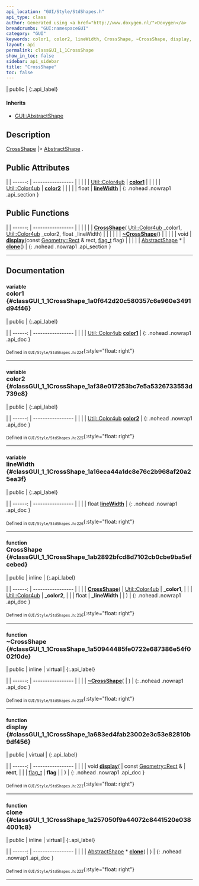 ```yaml
---
api_location: "GUI/Style/StdShapes.h"
api_type: class
author: Generated using <a href="http://www.doxygen.nl/">Doxygen</a>
breadcrumbs: "GUI:namespaceGUI"
category: "GUI"
keywords: color1, color2, lineWidth, CrossShape, ~CrossShape, display, clone
layout: api
permalink: classGUI_1_1CrossShape
show_in_toc: false
sidebar: api_sidebar
title: "CrossShape"
toc: false
---
```


| public |
{:.api_label}

#### Inherits

* [GUI::AbstractShape](classGUI_1_1AbstractShape)


## Description

[CrossShape](classGUI_1_1CrossShape) |> [AbstractShape](classGUI_1_1AbstractShape) .



## Public Attributes

|
| ------: | ----------------- |
|  | |
| [Util::Color4ub](classUtil_1_1Color4ub) | **[color1](#classGUI_1_1CrossShape_1a0f642d20c580357c6e960e3491d94f46)**  |
|  | |
| [Util::Color4ub](classUtil_1_1Color4ub) | **[color2](#classGUI_1_1CrossShape_1af38e017253bc7e5a5326733553d739c8)**  |
|  | |
| float | **[lineWidth](#classGUI_1_1CrossShape_1a16eca44a1dc8e76c2b968af20a25ea3f)**  |
{: .nohead .nowrap1 .api_section }


## Public Functions

|
| ------: | ----------------- |
|  | |
|  | **[CrossShape](#classGUI_1_1CrossShape_1ab2892bfcd8d7102cb0cbe9ba5efcebed)**( [Util::Color4ub](classUtil_1_1Color4ub)  _color1,  [Util::Color4ub](classUtil_1_1Color4ub)  _color2, float _lineWidth) |
|  | |
|  | **[~CrossShape](#classGUI_1_1CrossShape_1a50944485fe0722e687386e54f002f0de)**() |
|  | |
| void | **[display](#classGUI_1_1CrossShape_1a683ed4fab23002e3c53e82810b9df456)**(const [Geometry::Rect](namespaceGeometry#namespaceGeometry_1acedeea2f6bddd99f077df6f73901a875) & rect,  [flag_t](classGUI_1_1AbstractShape#classGUI_1_1AbstractShape_1a30ae7217ac48efbb16cf6053706fead5)  flag) |
|  | |
| [AbstractShape](classGUI_1_1AbstractShape) * | **[clone](#classGUI_1_1CrossShape_1a257050f9a44072c8441520e0384001c8)**() |
{: .nohead .nowrap1 .api_section }


-------------------------------------------------------------------

## Documentation

### <small>variable</small><br/> color1 {#classGUI_1_1CrossShape_1a0f642d20c580357c6e960e3491d94f46}

| public |
{:.api_label}

|
| ------: | ----------------- |
|  |
| [Util::Color4ub](classUtil_1_1Color4ub) **[color1](#classGUI_1_1CrossShape_1a0f642d20c580357c6e960e3491d94f46)**  |
{: .nohead .nowrap1 .api_doc }





<sub>Defined in `GUI/Style/StdShapes.h:224`</sub>{:style="float: right"}

-------------------------------------------------------------------

### <small>variable</small><br/> color2 {#classGUI_1_1CrossShape_1af38e017253bc7e5a5326733553d739c8}

| public |
{:.api_label}

|
| ------: | ----------------- |
|  |
| [Util::Color4ub](classUtil_1_1Color4ub) **[color2](#classGUI_1_1CrossShape_1af38e017253bc7e5a5326733553d739c8)**  |
{: .nohead .nowrap1 .api_doc }





<sub>Defined in `GUI/Style/StdShapes.h:225`</sub>{:style="float: right"}

-------------------------------------------------------------------

### <small>variable</small><br/> lineWidth {#classGUI_1_1CrossShape_1a16eca44a1dc8e76c2b968af20a25ea3f}

| public |
{:.api_label}

|
| ------: | ----------------- |
|  |
| float **[lineWidth](#classGUI_1_1CrossShape_1a16eca44a1dc8e76c2b968af20a25ea3f)**  |
{: .nohead .nowrap1 .api_doc }





<sub>Defined in `GUI/Style/StdShapes.h:226`</sub>{:style="float: right"}

-------------------------------------------------------------------

### <small>function</small><br/> CrossShape {#classGUI_1_1CrossShape_1ab2892bfcd8d7102cb0cbe9ba5efcebed}

| public | inline |
{:.api_label}

|
| ------: | ----------------- |
|  |
|  **[CrossShape](#classGUI_1_1CrossShape_1ab2892bfcd8d7102cb0cbe9ba5efcebed)**( |  [Util::Color4ub](classUtil_1_1Color4ub)  | **_color1**, |
| |  [Util::Color4ub](classUtil_1_1Color4ub)  | **_color2**, |
| | float | **_lineWidth** |
|   ) |
{: .nohead .nowrap1 .api_doc }





<sub>Defined in `GUI/Style/StdShapes.h:216`</sub>{:style="float: right"}

-------------------------------------------------------------------

### <small>function</small><br/> ~CrossShape {#classGUI_1_1CrossShape_1a50944485fe0722e687386e54f002f0de}

| public | inline | virtual |
{:.api_label}

|
| ------: | ----------------- |
|  |
|  **[~CrossShape](#classGUI_1_1CrossShape_1a50944485fe0722e687386e54f002f0de)**( |  ) |
{: .nohead .nowrap1 .api_doc }





<sub>Defined in `GUI/Style/StdShapes.h:218`</sub>{:style="float: right"}

-------------------------------------------------------------------

### <small>function</small><br/> display {#classGUI_1_1CrossShape_1a683ed4fab23002e3c53e82810b9df456}

| public | virtual |
{:.api_label}

|
| ------: | ----------------- |
|  |
| void **[display](#classGUI_1_1CrossShape_1a683ed4fab23002e3c53e82810b9df456)**( | const [Geometry::Rect](namespaceGeometry#namespaceGeometry_1acedeea2f6bddd99f077df6f73901a875) & | **rect**, |
| |  [flag_t](classGUI_1_1AbstractShape#classGUI_1_1AbstractShape_1a30ae7217ac48efbb16cf6053706fead5)  | **flag** |
|   ) |
{: .nohead .nowrap1 .api_doc }





<sub>Defined in `GUI/Style/StdShapes.h:221`</sub>{:style="float: right"}

-------------------------------------------------------------------

### <small>function</small><br/> clone {#classGUI_1_1CrossShape_1a257050f9a44072c8441520e0384001c8}

| public | inline | virtual |
{:.api_label}

|
| ------: | ----------------- |
|  |
| [AbstractShape](classGUI_1_1AbstractShape) * **[clone](#classGUI_1_1CrossShape_1a257050f9a44072c8441520e0384001c8)**( |  ) |
{: .nohead .nowrap1 .api_doc }





<sub>Defined in `GUI/Style/StdShapes.h:222`</sub>{:style="float: right"}

-------------------------------------------------------------------

